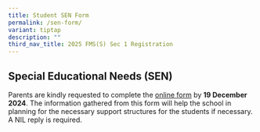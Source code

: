 ```yaml
---
title: Student SEN Form
permalink: /sen-form/
variant: tiptap
description: ""
third_nav_title: 2025 FMS(S) Sec 1 Registration
---
```

<h2>Special Educational Needs (SEN)</h2>
<p>Parents are kindly requested to complete the <a href="https://form.gov.sg/67049dd5626c43110defe635" rel="noopener nofollow" target="_blank">online form</a> by <strong>19 December 2024</strong>.
The information gathered from this form will help the school in planning
for the necessary support structures for the students if necessary. A NIL
reply is required.&nbsp;</p>